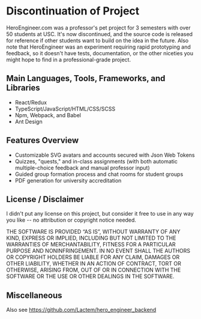 # Discontinuation of Project
HeroEngineer.com was a professor's pet project for 3 semesters with over 50 students at USC. It's now discontinued, and the source code is
released for reference if other students want to build on the idea in the future. Also note that HeroEngineer was an experiment requiring rapid prototyping
and feedback, so it doesn't have tests, documentation, or the other niceties you might hope to find in a professional-grade project.

## Main Languages, Tools, Frameworks, and Libraries
* React/Redux
* TypeScript/JavaScript/HTML/CSS/SCSS
* Npm, Webpack, and Babel
* Ant Design

## Features Overview
* Customizable SVG avatars and accounts secured with Json Web Tokens
* Quizzes, "quests," and in-class assignments (with both automatic multiple-choice feedback and manual professor input)
* Guided group formation process and chat rooms for student groups
* PDF generation for university accreditation

## License / Disclaimer
I didn't put any license on this project, but consider it free to use in any way you like -- no attribution or copyright notice needed.

THE SOFTWARE IS PROVIDED “AS IS”, WITHOUT WARRANTY OF ANY KIND, EXPRESS OR IMPLIED, INCLUDING BUT NOT LIMITED TO THE WARRANTIES OF MERCHANTABILITY, FITNESS FOR A PARTICULAR PURPOSE AND NONINFRINGEMENT. IN NO EVENT SHALL THE AUTHORS OR COPYRIGHT HOLDERS BE LIABLE FOR ANY CLAIM, DAMAGES OR OTHER LIABILITY, WHETHER IN AN ACTION OF CONTRACT, TORT OR OTHERWISE, ARISING FROM, OUT OF OR IN CONNECTION WITH THE SOFTWARE OR THE USE OR OTHER DEALINGS IN THE SOFTWARE.

## Miscellaneous
Also see https://github.com/Lactem/hero_engineer_backend

